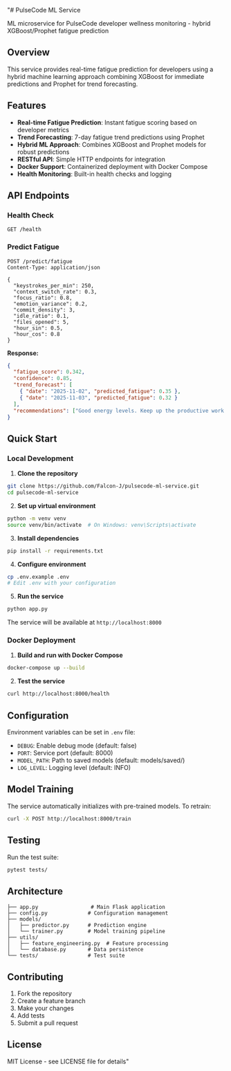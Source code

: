 "# PulseCode ML Service

ML microservice for PulseCode developer wellness monitoring - hybrid XGBoost/Prophet fatigue prediction

## Overview

This service provides real-time fatigue prediction for developers using a hybrid machine learning approach combining XGBoost for immediate predictions and Prophet for trend forecasting.

## Features

- **Real-time Fatigue Prediction**: Instant fatigue scoring based on developer metrics
- **Trend Forecasting**: 7-day fatigue trend predictions using Prophet
- **Hybrid ML Approach**: Combines XGBoost and Prophet models for robust predictions
- **RESTful API**: Simple HTTP endpoints for integration
- **Docker Support**: Containerized deployment with Docker Compose
- **Health Monitoring**: Built-in health checks and logging

## API Endpoints

### Health Check

```
GET /health
```

### Predict Fatigue

```
POST /predict/fatigue
Content-Type: application/json

{
  "keystrokes_per_min": 250,
  "context_switch_rate": 0.3,
  "focus_ratio": 0.8,
  "emotion_variance": 0.2,
  "commit_density": 3,
  "idle_ratio": 0.1,
  "files_opened": 5,
  "hour_sin": 0.5,
  "hour_cos": 0.8
}
```

**Response:**

```json
{
  "fatigue_score": 0.342,
  "confidence": 0.85,
  "trend_forecast": [
    { "date": "2025-11-02", "predicted_fatigue": 0.35 },
    { "date": "2025-11-03", "predicted_fatigue": 0.32 }
  ],
  "recommendations": ["Good energy levels. Keep up the productive work!"]
}
```

## Quick Start

### Local Development

1. **Clone the repository**

```bash
git clone https://github.com/Falcon-J/pulsecode-ml-service.git
cd pulsecode-ml-service
```

2. **Set up virtual environment**

```bash
python -m venv venv
source venv/bin/activate  # On Windows: venv\Scripts\activate
```

3. **Install dependencies**

```bash
pip install -r requirements.txt
```

4. **Configure environment**

```bash
cp .env.example .env
# Edit .env with your configuration
```

5. **Run the service**

```bash
python app.py
```

The service will be available at `http://localhost:8000`

### Docker Deployment

1. **Build and run with Docker Compose**

```bash
docker-compose up --build
```

2. **Test the service**

```bash
curl http://localhost:8000/health
```

## Configuration

Environment variables can be set in `.env` file:

- `DEBUG`: Enable debug mode (default: false)
- `PORT`: Service port (default: 8000)
- `MODEL_PATH`: Path to saved models (default: models/saved/)
- `LOG_LEVEL`: Logging level (default: INFO)

## Model Training

The service automatically initializes with pre-trained models. To retrain:

```bash
curl -X POST http://localhost:8000/train
```

## Testing

Run the test suite:

```bash
pytest tests/
```

## Architecture

```
├── app.py                 # Main Flask application
├── config.py             # Configuration management
├── models/
│   ├── predictor.py      # Prediction engine
│   └── trainer.py        # Model training pipeline
├── utils/
│   ├── feature_engineering.py  # Feature processing
│   └── database.py       # Data persistence
└── tests/                # Test suite
```

## Contributing

1. Fork the repository
2. Create a feature branch
3. Make your changes
4. Add tests
5. Submit a pull request

## License

MIT License - see LICENSE file for details"
